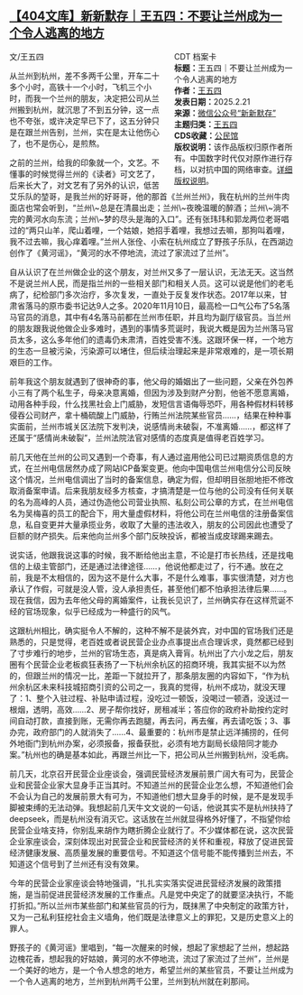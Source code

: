 <!--1740142800000-->
[【404文库】新新默存｜王五四：不要让兰州成为一个令人逃离的地方](https://chinadigitaltimes.net/chinese/716004.html)
------

<div style="width:42%;float:right;padding-left:20px"><div class="su-spoiler su-spoiler-style-fancy su-spoiler-icon-chevron-circle su-spoiler-closed" data-scroll-offset="0" data-anchor-in-url="no"><div class="su-spoiler-title" tabindex="0" role="button"><span class="su-spoiler-icon"></span>CDT 档案卡</div><div class="su-spoiler-content su-u-clearfix su-u-trim"><strong>标题：</strong>王五四｜不要让兰州成为一个令人逃离的地方<br><strong>作者：</strong><a href="https://chinadigitaltimes.net/space/王五四" target="_blank">王五四</a><br><strong>发表日期：</strong>2025.2.21<br><strong>来源：</strong><a href="https://mp.weixin.qq.com/s/-cmK3iIsRQa5uVohK6nWRg" target="_blank">微信公众号“新新默存”</a><br><strong>主题归类：</strong><a href="https://chinadigitaltimes.net/space/王五四" target="_blank">王五四</a><br><strong>CDS收藏：</strong><a href="https://chinadigitaltimes.net/space/%E5%85%AC%E6%B0%91%E9%A6%86" target="_blank" rel="noopener">公民馆</a><br><strong>版权说明：</strong>该作品版权归原作者所有。中国数字时代仅对原作进行存档，以对抗中国的网络审查。<a href="https://chinadigitaltimes.net/chinese/copyright">详细版权说明</a>。</div></div></div><p>文/王五四</p><p>从兰州到杭州，差不多两千公里，开车二十多个小时，高铁十一个小时，飞机三个小时，而我一个兰州的朋友，决定把公司从兰州搬到杭州，就沉思了不到五分钟，这一点也不夸张，或许决定早已下了，这五分钟只是在跟兰州告别，兰州，实在是太让他伤心了，也不是伤心，是煎熬。</p><p>之前的兰州，给我的印象就一个，文艺。不懂事的时候觉得兰州的《读者》可文艺了，后来长大了，对文艺有了另外的认识，低苦艾乐队的堃哥，是我兰州的好哥哥，他的那首《兰州兰州》，我在杭州的兰州牛肉面店也常会听到，“兰州\~总是在清晨出走；兰州\~夜晚温暖的醉酒；兰州\~淌不完的黄河水向东流；兰州\~梦的尽头是海的入口”。还有张玮玮和郭龙两位老哥唱过的“两只山羊，爬山着哩，一个姑娘，她招手着哩，我想过去嘛，那狗叫着哩，我不过去嘛，我心痒着哩。”兰州人张佺、小索在杭州成立了野孩子乐队，在西湖边创作了《黄河谣》，“黄河的水不停地流，流过了家流过了兰州”。</p><p>自从认识了在兰州做企业的这个朋友，对兰州又多了一层认识，无法无天。这当然不是说兰州人民，而是指兰州的一些相关部门和相关人员。这可以说是他们的老毛病了，纪检部门多次治疗，多次复发，一直处于反复发作状态。2017年以来，甘肃省落马的原市委书记达9人之多。2020年11月10日，最高检一口气公布了5名落马官员的消息，其中有4名落马前都在兰州市任职，并且均为副厅级官员。当兰州的朋友跟我说他做企业多难时，遇到的事情多荒诞时，我说大概是因为兰州落马官员太多，这么多年他们的遗毒仍未肃清，百姓受害不浅。这跟环保一样，一个地方的生态一旦被污染，污染源可以堵住，但后续治理起来是非常艰难的，是一项长期艰巨的工作。</p><p>前年我这个朋友就遇到了很神奇的事，他父母的婚姻出了一些问题，父亲在外包养小三有了两个私生子，母亲决意离婚，但因为涉及到财产分割，他爸不愿意离婚，动用各种手段，什么找黑社会上门威胁，发短信言语侮辱恐吓，用各种假材料转移侵吞公司财产，拿十桶硫酸上门威胁，行贿兰州法院某些官员……，结果在种种事实面前，兰州市城关区法院下发判决，说感情尚未破裂，不准离婚……，都这样了还属于“感情尚未破裂”，兰州法院法官对感情的态度真是值得老百姓学习。</p><p>前几天他在兰州的公司又遇到一个奇事，有人通过盗用他公司已过期资质信息的方式，在兰州电信居然办成了网站ICP备案变更。他向中国电信兰州电信分公司反映这个情况，兰州电信调出了当时的备案信息，确定为假，但却明目张胆地拒不修改取消备案申请。后来我朋友经多方核查，才搞清楚是一位与他的公司没有任何关联的名为高峰的人员，通过伪造他公司营业执照、私刻公司公章的方式，在兰州电信名为吴梅喜的员工的配合下，用大量虚假材料，将他公司在兰州电信的注册备案信息，私自变更并大量承揽业务，收取了大量的违法收入，朋友的公司因此也遭受了巨额的财产损失。后来他向兰州多个部门反映投诉，都被当成皮球踢来踢去。</p><p>说实话，他跟我说这事的时候，我不断给他出主意，不论是打市长热线，还是找电信的上级主管部门，还是通过法律途径……，他说他都走过了，行不通。放在之前，我是不太相信的，因为这不是什么大事，不是什么难事，事实很清楚，对方也承认了作假，可就是没人管，没人承担责任，甚至他们都不怕承担法律后果……。现在我信，因为去年他父母的离婚案件，让我长见识了，兰州确实存在这样荒诞不经的官场现象，似乎已经成为一种盛行的风气。</p><p>这跟杭州相比，确实挺令人不解的，这种不解不是装外宾，对中国的官场我们还是熟悉的，只是觉得，老百姓或者说民营企业办点事提出点合理诉求，竟然都已经到了寸步难行的地步，兰州的官场生态，真是病入膏肓。杭州出了六小龙之后，朋友圈有个民营企业老板疯狂表扬了一下杭州余杭区的招商环境，我其实挺不以为然的，但跟兰州的情况一比，差距一下就拉开了，那条朋友圈的内容如下，“作为杭州余杭区未来科技城招商引资的公司之一，我真的觉得，杭州不成功，就没天理了：1、整个入驻过程、补贴申请过程，没吃过一顿饭，没喝过一顿酒，没送过一根烟，透明，高效……2、房子帮你找好，房租减半；答应你的政府补助按约定时间自动打款，直接到账，无需你再去跑腿，再去问，再去催，再去请吃饭；3、事办完，政府部门的人就消失了……4、最重要的：杭州市是禁止远洋捕捞的，任何外地衙门到杭州办案，必须报备，报备获批，必须有地方副局长级陪同才能办案。”杭州也的确是基本如此，再跟兰州比一下，把公司从兰州搬到杭州，没毛病。</p><p>前几天，北京召开民营企业座谈会，强调民营经济发展前景广阔大有可为，民营企业和民营企业家大显身手正当其时。不知道兰州的民营企业怎么想，不知道他们会不会认为自己的发展前景大有可为，不知道他们想大显身手的时候，是不是发现手脚被束缚的无法动弹。我想起前几天牛文文说的一句话，他说其实不是杭州扶持了deepseek，而是杭州没有消灭它。这话放在兰州就显得格外好懂了，不指望你给民营企业啥支持，你别乱来胡作为瞎折腾企业就行了。不少媒体都在说，这次民营企业家座谈会，深刻体现出对民营企业和民营经济的关怀和重视，释放了促进民营经济健康发展、高质量发展的重要信号。不知道这个信号能不能传播到兰州去，不知道这个信号到了兰州还有没有效果。</p><p>今年的民营企业家座谈会特地强调，“扎扎实实落实促进民营经济发展的政策措施，是当前促进民营经济发展的工作重点。凡是党中央定了的就要坚决执行，不能打折扣。”所以兰州市某些部门和某些官员的行为，既抹黑了中央制定的政策方针，又为一己私利狂挖社会主义墙角，他们既是法律意义上的罪犯，又是历史意义上的罪人。</p><p>野孩子的《黄河谣》里唱到，“每一次醒来的时候，想起了家想起了兰州，想起路边槐花香，想起我的好姑娘，黄河的水不停地流，流过了家流过了兰州”，兰州是一个美好的地方，是一个令人想念的地方，希望兰州的某些官员，不要让兰州成为一个令人逃离的地方，兰州到杭州两千公里，兰州到杭州就在刹那间。</p><div class="addtoany_share_save_container addtoany_content addtoany_content_bottom"><div class="a2a_kit a2a_kit_size_32 addtoany_list" data-a2a-url="https://chinadigitaltimes.net/chinese/716004.html" data-a2a-title="【404文库】新新默存｜王五四：不要让兰州成为一个令人逃离的地方"><a class="a2a_button_facebook" href="https://www.addtoany.com/add_to/facebook?linkurl=https%3A%2F%2Fchinadigitaltimes.net%2Fchinese%2F716004.html&amp;linkname=%E3%80%90404%E6%96%87%E5%BA%93%E3%80%91%E6%96%B0%E6%96%B0%E9%BB%98%E5%AD%98%EF%BD%9C%E7%8E%8B%E4%BA%94%E5%9B%9B%EF%BC%9A%E4%B8%8D%E8%A6%81%E8%AE%A9%E5%85%B0%E5%B7%9E%E6%88%90%E4%B8%BA%E4%B8%80%E4%B8%AA%E4%BB%A4%E4%BA%BA%E9%80%83%E7%A6%BB%E7%9A%84%E5%9C%B0%E6%96%B9" title="Facebook" rel="nofollow noopener" target="_blank"></a><a class="a2a_button_twitter" href="https://www.addtoany.com/add_to/twitter?linkurl=https%3A%2F%2Fchinadigitaltimes.net%2Fchinese%2F716004.html&amp;linkname=%E3%80%90404%E6%96%87%E5%BA%93%E3%80%91%E6%96%B0%E6%96%B0%E9%BB%98%E5%AD%98%EF%BD%9C%E7%8E%8B%E4%BA%94%E5%9B%9B%EF%BC%9A%E4%B8%8D%E8%A6%81%E8%AE%A9%E5%85%B0%E5%B7%9E%E6%88%90%E4%B8%BA%E4%B8%80%E4%B8%AA%E4%BB%A4%E4%BA%BA%E9%80%83%E7%A6%BB%E7%9A%84%E5%9C%B0%E6%96%B9" title="Twitter" rel="nofollow noopener" target="_blank"></a><a class="a2a_button_telegram" href="https://www.addtoany.com/add_to/telegram?linkurl=https%3A%2F%2Fchinadigitaltimes.net%2Fchinese%2F716004.html&amp;linkname=%E3%80%90404%E6%96%87%E5%BA%93%E3%80%91%E6%96%B0%E6%96%B0%E9%BB%98%E5%AD%98%EF%BD%9C%E7%8E%8B%E4%BA%94%E5%9B%9B%EF%BC%9A%E4%B8%8D%E8%A6%81%E8%AE%A9%E5%85%B0%E5%B7%9E%E6%88%90%E4%B8%BA%E4%B8%80%E4%B8%AA%E4%BB%A4%E4%BA%BA%E9%80%83%E7%A6%BB%E7%9A%84%E5%9C%B0%E6%96%B9" title="Telegram" rel="nofollow noopener" target="_blank"></a><a class="a2a_button_reddit" href="https://www.addtoany.com/add_to/reddit?linkurl=https%3A%2F%2Fchinadigitaltimes.net%2Fchinese%2F716004.html&amp;linkname=%E3%80%90404%E6%96%87%E5%BA%93%E3%80%91%E6%96%B0%E6%96%B0%E9%BB%98%E5%AD%98%EF%BD%9C%E7%8E%8B%E4%BA%94%E5%9B%9B%EF%BC%9A%E4%B8%8D%E8%A6%81%E8%AE%A9%E5%85%B0%E5%B7%9E%E6%88%90%E4%B8%BA%E4%B8%80%E4%B8%AA%E4%BB%A4%E4%BA%BA%E9%80%83%E7%A6%BB%E7%9A%84%E5%9C%B0%E6%96%B9" title="Reddit" rel="nofollow noopener" target="_blank"></a><a class="a2a_button_whatsapp" href="https://www.addtoany.com/add_to/whatsapp?linkurl=https%3A%2F%2Fchinadigitaltimes.net%2Fchinese%2F716004.html&amp;linkname=%E3%80%90404%E6%96%87%E5%BA%93%E3%80%91%E6%96%B0%E6%96%B0%E9%BB%98%E5%AD%98%EF%BD%9C%E7%8E%8B%E4%BA%94%E5%9B%9B%EF%BC%9A%E4%B8%8D%E8%A6%81%E8%AE%A9%E5%85%B0%E5%B7%9E%E6%88%90%E4%B8%BA%E4%B8%80%E4%B8%AA%E4%BB%A4%E4%BA%BA%E9%80%83%E7%A6%BB%E7%9A%84%E5%9C%B0%E6%96%B9" title="WhatsApp" rel="nofollow noopener" target="_blank"></a><a class="a2a_button_email" href="https://www.addtoany.com/add_to/email?linkurl=https%3A%2F%2Fchinadigitaltimes.net%2Fchinese%2F716004.html&amp;linkname=%E3%80%90404%E6%96%87%E5%BA%93%E3%80%91%E6%96%B0%E6%96%B0%E9%BB%98%E5%AD%98%EF%BD%9C%E7%8E%8B%E4%BA%94%E5%9B%9B%EF%BC%9A%E4%B8%8D%E8%A6%81%E8%AE%A9%E5%85%B0%E5%B7%9E%E6%88%90%E4%B8%BA%E4%B8%80%E4%B8%AA%E4%BB%A4%E4%BA%BA%E9%80%83%E7%A6%BB%E7%9A%84%E5%9C%B0%E6%96%B9" title="Email" rel="nofollow noopener" target="_blank"></a><a class="a2a_button_copy_link" href="https://www.addtoany.com/add_to/copy_link?linkurl=https%3A%2F%2Fchinadigitaltimes.net%2Fchinese%2F716004.html&amp;linkname=%E3%80%90404%E6%96%87%E5%BA%93%E3%80%91%E6%96%B0%E6%96%B0%E9%BB%98%E5%AD%98%EF%BD%9C%E7%8E%8B%E4%BA%94%E5%9B%9B%EF%BC%9A%E4%B8%8D%E8%A6%81%E8%AE%A9%E5%85%B0%E5%B7%9E%E6%88%90%E4%B8%BA%E4%B8%80%E4%B8%AA%E4%BB%A4%E4%BA%BA%E9%80%83%E7%A6%BB%E7%9A%84%E5%9C%B0%E6%96%B9" title="Copy Link" rel="nofollow noopener" target="_blank"></a><a class="a2a_dd addtoany_share_save addtoany_share" href="https://www.addtoany.com/share"></a></div></div>
